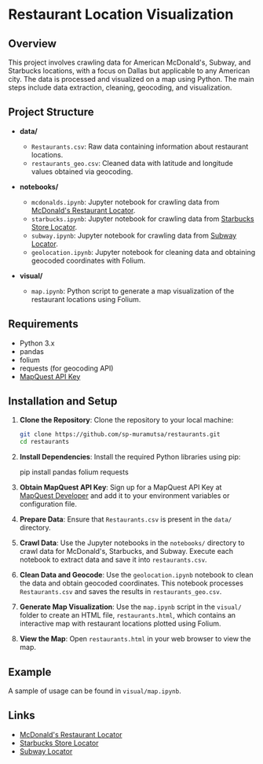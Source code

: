 # Restaurant Location Visualization

## Overview

This project involves crawling data for American McDonald's, Subway, and Starbucks locations, with a focus on Dallas but applicable to any American city. The data is processed and visualized on a map using Python. The main steps include data extraction, cleaning, geocoding, and visualization.

## Project Structure

- **data/**
  - `Restaurants.csv`: Raw data containing information about restaurant locations.
  - `restaurants_geo.csv`: Cleaned data with latitude and longitude values obtained via geocoding.

- **notebooks/**
  - `mcdonalds.ipynb`: Jupyter notebook for crawling data from [McDonald's Restaurant Locator](https://www.mcdonalds.com/us/en-us/restaurant-locator.html).
  - `starbucks.ipynb`: Jupyter notebook for crawling data from [Starbucks Store Locator](https://www.starbucks.com/store-locator?map=39.635307,-101.337891,5z).
  - `subway.ipynb`: Jupyter notebook for crawling data from [Subway Locator](https://www.subway.com/en-us/locator).
  - `geolocation.ipynb`: Jupyter notebook for cleaning data and obtaining geocoded coordinates with Folium.

- **visual/**
  - `map.ipynb`: Python script to generate a map visualization of the restaurant locations using Folium.

## Requirements

- Python 3.x
- pandas
- folium
- requests (for geocoding API)
- [MapQuest API Key](https://developer.mapquest.com/)

## Installation and Setup

1. **Clone the Repository**:
   Clone the repository to your local machine:

   ```bash
   git clone https://github.com/sp-muramutsa/restaurants.git
   cd restaurants
   ```

2. **Install Dependencies**:
   Install the required Python libraries using pip:

   pip install pandas folium requests

3. **Obtain MapQuest API Key**:
   Sign up for a MapQuest API Key at [MapQuest Developer](https://developer.mapquest.com/) and add it to your environment variables or configuration file.

4. **Prepare Data**:
   Ensure that `Restaurants.csv` is present in the `data/` directory.

5. **Crawl Data**:
   Use the Jupyter notebooks in the `notebooks/` directory to crawl data for McDonald's, Starbucks, and Subway. Execute each notebook to extract data and save it into `restaurants.csv`.

6. **Clean Data and Geocode**:
   Use the `geolocation.ipynb` notebook to clean the data and obtain geocoded coordinates. This notebook processes `Restaurants.csv` and saves the results in `restaurants_geo.csv`.

7. **Generate Map Visualization**:
   Use the `map.ipynb` script in the `visual/` folder to create an HTML file, `restaurants.html`, which contains an interactive map with restaurant locations plotted using Folium.

8. **View the Map**:
   Open `restaurants.html` in your web browser to view the map.

## Example

A sample of usage can be found in `visual/map.ipynb`.

## Links

- [McDonald's Restaurant Locator](https://www.mcdonalds.com/us/en-us/restaurant-locator.html)
- [Starbucks Store Locator](https://www.starbucks.com/store-locator?map=39.635307,-101.337891,5z)
- [Subway Locator](https://www.subway.com/en-us/locator)

